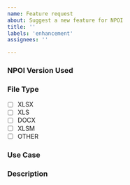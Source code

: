 ```yaml
---
name: Feature request
about: Suggest a new feature for NPOI
title: ''
labels: 'enhancement'
assignees: ''

---
```


### NPOI Version Used


### File Type

- [ ] XLSX
- [ ] XLS
- [ ] DOCX
- [ ] XLSM
- [ ] OTHER

### Use Case


### Description
